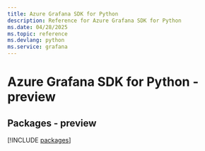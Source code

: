 ```yaml
---
title: Azure Grafana SDK for Python
description: Reference for Azure Grafana SDK for Python
ms.date: 04/28/2025
ms.topic: reference
ms.devlang: python
ms.service: grafana
---
```

# Azure Grafana SDK for Python - preview
## Packages - preview
[!INCLUDE [packages](grafana-index.md)]